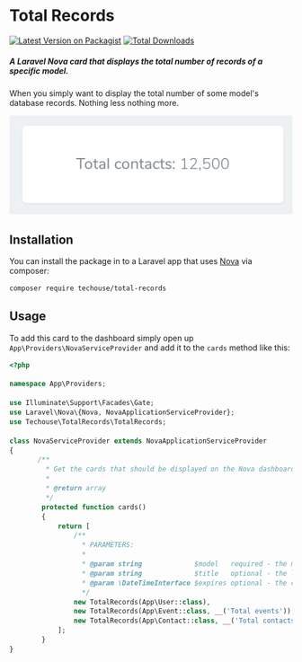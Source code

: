 # Total Records

[![Latest Version on Packagist](https://img.shields.io/packagist/v/techouse/total-records.svg?style=flat-square)](https://packagist.org/packages/techouse/total-records)
[![Total Downloads](https://img.shields.io/packagist/dt/techouse/total-records.svg?style=flat-square)](https://packagist.org/packages/techouse/total-records)

##### A Laravel Nova card that displays the total number of records of a specific model.

When you simply want to display the total number of some model's database records. Nothing less nothing more.

![Total Records](./screenshot.png)


## Installation

You can install the package in to a Laravel app that uses [Nova](https://nova.laravel.com) via composer:

```bash
composer require techouse/total-records
```

## Usage

To add this card to the dashboard simply open up `App\Providers\NovaServiceProvider` and add it to the `cards` method like this:

```php
<?php

namespace App\Providers;

use Illuminate\Support\Facades\Gate;
use Laravel\Nova\{Nova, NovaApplicationServiceProvider};
use Techouse\TotalRecords\TotalRecords;

class NovaServiceProvider extends NovaApplicationServiceProvider
{
       /**
         * Get the cards that should be displayed on the Nova dashboard.
         *
         * @return array
         */
        protected function cards()
        {
            return [
                /**
                  * PARAMETERS:
                  * 
                  * @param string             $model   required - the model you want to get the total count of
                  * @param string             $title   optional - the label you want to display in the Nova Card before the model count
                  * @param \DateTimeInterface $expires optional - the cache expiry time
                  */
                new TotalRecords(App\User::class),                                            // minimum required parameters
                new TotalRecords(App\Event::class, __('Total events')),                       // with custom label
                new TotalRecords(App\Contact::class, __('Total contacts'), now()->addHour()), // cached for 1 hour
            ];
        }
}
```
